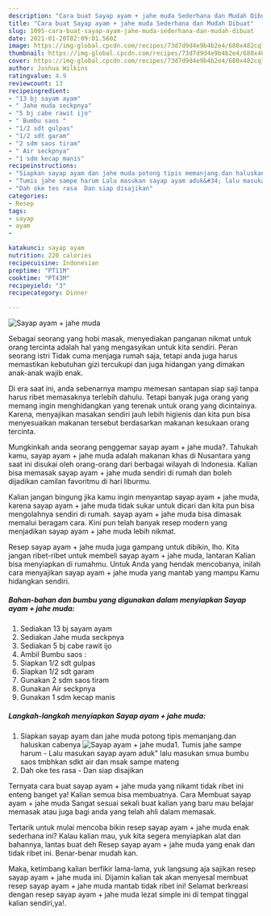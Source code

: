 ```yaml
---
description: "Cara buat Sayap ayam + jahe muda Sederhana dan Mudah Dibuat"
title: "Cara buat Sayap ayam + jahe muda Sederhana dan Mudah Dibuat"
slug: 1095-cara-buat-sayap-ayam-jahe-muda-sederhana-dan-mudah-dibuat
date: 2021-01-20T02:09:01.560Z
image: https://img-global.cpcdn.com/recipes/73d7d9d4e9b4b2e4/680x482cq70/sayap-ayam-jahe-muda-foto-resep-utama.jpg
thumbnail: https://img-global.cpcdn.com/recipes/73d7d9d4e9b4b2e4/680x482cq70/sayap-ayam-jahe-muda-foto-resep-utama.jpg
cover: https://img-global.cpcdn.com/recipes/73d7d9d4e9b4b2e4/680x482cq70/sayap-ayam-jahe-muda-foto-resep-utama.jpg
author: Joshua Wilkins
ratingvalue: 4.9
reviewcount: 13
recipeingredient:
- "13 bj sayam ayam"
- " Jahe muda seckpnya"
- "5 bj cabe rawit ijo"
- " Bumbu saos "
- "1/2 sdt gulpas"
- "1/2 sdt garam"
- "2 sdm saos tiram"
- " Air seckpnya"
- "1 sdm kecap manis"
recipeinstructions:
- "Siapkan sayap ayam dan jahe muda potong tipis memanjang.dan haluskan cabenya"
- "Tumis jahe sampe harum Lalu masukan sayap ayam aduk&#34; lalu masukan smua bumbu saos tmbhkan sdkt air dan msak sampe mateng"
- "Dah oke tes rasa  Dan siap disajikan"
categories:
- Resep
tags:
- sayap
- ayam
- 

katakunci: sayap ayam  
nutrition: 220 calories
recipecuisine: Indonesian
preptime: "PT11M"
cooktime: "PT43M"
recipeyield: "3"
recipecategory: Dinner

---
```



![Sayap ayam + jahe muda](https://img-global.cpcdn.com/recipes/73d7d9d4e9b4b2e4/680x482cq70/sayap-ayam-jahe-muda-foto-resep-utama.jpg)

Sebagai seorang yang hobi masak, menyediakan panganan nikmat untuk orang tercinta adalah hal yang mengasyikan untuk kita sendiri. Peran seorang istri Tidak cuma menjaga rumah saja, tetapi anda juga harus memastikan kebutuhan gizi tercukupi dan juga hidangan yang dimakan anak-anak wajib enak.

Di era  saat ini, anda sebenarnya mampu memesan santapan siap saji tanpa harus ribet memasaknya terlebih dahulu. Tetapi banyak juga orang yang memang ingin menghidangkan yang terenak untuk orang yang dicintainya. Karena, menyajikan masakan sendiri jauh lebih higienis dan kita pun bisa menyesuaikan makanan tersebut berdasarkan makanan kesukaan orang tercinta. 



Mungkinkah anda seorang penggemar sayap ayam + jahe muda?. Tahukah kamu, sayap ayam + jahe muda adalah makanan khas di Nusantara yang saat ini disukai oleh orang-orang dari berbagai wilayah di Indonesia. Kalian bisa memasak sayap ayam + jahe muda sendiri di rumah dan boleh dijadikan camilan favoritmu di hari liburmu.

Kalian jangan bingung jika kamu ingin menyantap sayap ayam + jahe muda, karena sayap ayam + jahe muda tidak sukar untuk dicari dan kita pun bisa mengolahnya sendiri di rumah. sayap ayam + jahe muda bisa dimasak memalui beragam cara. Kini pun telah banyak resep modern yang menjadikan sayap ayam + jahe muda lebih nikmat.

Resep sayap ayam + jahe muda juga gampang untuk dibikin, lho. Kita jangan ribet-ribet untuk membeli sayap ayam + jahe muda, lantaran Kalian bisa menyiapkan di rumahmu. Untuk Anda yang hendak mencobanya, inilah cara menyajikan sayap ayam + jahe muda yang mantab yang mampu Kamu hidangkan sendiri.

<!--inarticleads1-->

##### Bahan-bahan dan bumbu yang digunakan dalam menyiapkan Sayap ayam + jahe muda:

1. Sediakan 13 bj sayam ayam
1. Sediakan  Jahe muda seckpnya
1. Sediakan 5 bj cabe rawit ijo
1. Ambil  Bumbu saos :
1. Siapkan 1/2 sdt gulpas
1. Siapkan 1/2 sdt garam
1. Gunakan 2 sdm saos tiram
1. Gunakan  Air seckpnya
1. Gunakan 1 sdm kecap manis




<!--inarticleads2-->

##### Langkah-langkah menyiapkan Sayap ayam + jahe muda:

1. Siapkan sayap ayam dan jahe muda potong tipis memanjang.dan haluskan cabenya
<img src="https://img-global.cpcdn.com/steps/10b4e62b9fb0e12f/160x128cq70/sayap-ayam-jahe-muda-langkah-memasak-1-foto.jpg" alt="Sayap ayam + jahe muda">1. Tumis jahe sampe harum - Lalu masukan sayap ayam aduk&#34; lalu masukan smua bumbu saos tmbhkan sdkt air dan msak sampe mateng
1. Dah oke tes rasa  - Dan siap disajikan




Ternyata cara buat sayap ayam + jahe muda yang nikamt tidak ribet ini enteng banget ya! Kalian semua bisa membuatnya. Cara Membuat sayap ayam + jahe muda Sangat sesuai sekali buat kalian yang baru mau belajar memasak atau juga bagi anda yang telah ahli dalam memasak.

Tertarik untuk mulai mencoba bikin resep sayap ayam + jahe muda enak sederhana ini? Kalau kalian mau, yuk kita segera menyiapkan alat dan bahannya, lantas buat deh Resep sayap ayam + jahe muda yang enak dan tidak ribet ini. Benar-benar mudah kan. 

Maka, ketimbang kalian berfikir lama-lama, yuk langsung aja sajikan resep sayap ayam + jahe muda ini. Dijamin kalian tak akan menyesal membuat resep sayap ayam + jahe muda mantab tidak ribet ini! Selamat berkreasi dengan resep sayap ayam + jahe muda lezat simple ini di tempat tinggal kalian sendiri,ya!.


